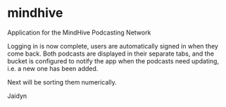 # mindhive
Application for the MindHive Podcasting Network

Logging in is now complete, users are automatically signed in when they come back. 
Both podcasts are displayed in their separate tabs, and the bucket is configured to notify the app when the podcasts need updating, i.e. a new one has been added.

Next will be sorting them numerically.

Jaidyn
